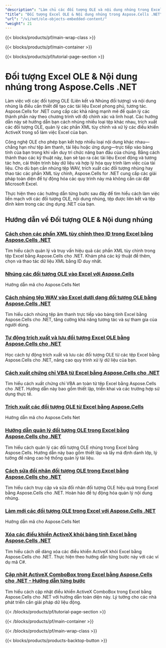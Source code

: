 ```yaml
---
"description": "Làm chủ các đối tượng OLE và nội dung nhúng trong Excel bằng Aspose.Cells cho .NET với hướng dẫn từng bước để quản lý tài liệu hiệu quả."
"title": "Đối tượng Excel OLE & Nội dung nhúng trong Aspose.Cells .NET"
"url": "/vi/net/ole-objects-embedded-content/"
"weight": 21
---
```


{{< blocks/products/pf/main-wrap-class >}}

{{< blocks/products/pf/main-container >}}

{{< blocks/products/pf/tutorial-page-section >}}


# Đối tượng Excel OLE & Nội dung nhúng trong Aspose.Cells .NET

Làm việc với các đối tượng OLE (Liên kết và Nhúng đối tượng) và nội dung nhúng là điều cần thiết để tạo các tài liệu Excel phong phú, tương tác. Aspose.Cells for .NET cung cấp các khả năng mạnh mẽ để quản lý các thành phần này theo chương trình với độ chính xác và linh hoạt. Các hướng dẫn này sẽ hướng dẫn bạn cách nhúng nhiều loại tệp khác nhau, trích xuất các đối tượng OLE, quản lý các phần XML tùy chỉnh và xử lý các điều khiển ActiveX trong sổ làm việc Excel của bạn.

Công nghệ OLE cho phép bạn kết hợp nhiều loại nội dung khác nhau—chẳng hạn như tệp âm thanh, tài liệu hoặc ứng dụng—trực tiếp vào bảng tính của bạn trong khi vẫn duy trì chức năng ban đầu của chúng. Bằng cách thành thạo các kỹ thuật này, bạn sẽ tạo ra các tài liệu Excel động và tương tác hơn, cải thiện trình bày dữ liệu và hợp lý hóa quy trình làm việc của tài liệu. Cho dù bạn cần nhúng tệp WAV, trích xuất các đối tượng nhúng hay thao tác các phần XML tùy chỉnh, Aspose.Cells for .NET cung cấp các giải pháp toàn diện để tự động hóa các quy trình này mà không cần cài đặt Microsoft Excel.

Thực hiện theo các hướng dẫn từng bước sau đây để tìm hiểu cách làm việc liền mạch với các đối tượng OLE, nội dung nhúng, tệp được liên kết và tệp đính kèm trong các ứng dụng .NET của bạn.


## Hướng dẫn về Đối tượng OLE & Nội dung nhúng

### [Cách chọn các phần XML tùy chỉnh theo ID trong Excel bằng Aspose.Cells .NET](./aspose-cells-net-select-xml-parts-id)
Tìm hiểu cách quản lý và truy vấn hiệu quả các phần XML tùy chỉnh trong tệp Excel bằng Aspose.Cells cho .NET. Khám phá các kỹ thuật để thêm, chọn và thao tác dữ liệu XML bằng ID duy nhất.

### [Nhúng các đối tượng OLE vào Excel với Aspose.Cells](./embed-ole-objects-excel-aspose-cells-net)
Hướng dẫn mã cho Aspose.Cells Net

### [Cách nhúng tệp WAV vào Excel dưới dạng đối tượng OLE bằng Aspose.Cells .NET](./embed-wav-files-excel-aspose-cells-net)
Tìm hiểu cách nhúng tệp âm thanh trực tiếp vào bảng tính Excel bằng Aspose.Cells cho .NET, tăng cường khả năng tương tác và sự tham gia của người dùng.

### [Tự động trích xuất và lưu đối tượng Excel OLE bằng Aspose.Cells cho .NET](./excel-automation-extract-save-ole-aspose-cells-dotnet)
Học cách tự động trích xuất và lưu các đối tượng OLE từ các tệp Excel bằng Aspose.Cells cho .NET, nâng cao quy trình xử lý dữ liệu của bạn.

### [Cách xuất chứng chỉ VBA từ Excel bằng Aspose.Cells cho .NET](./export-vba-certificates-aspose-cells-net)
Tìm hiểu cách xuất chứng chỉ VBA an toàn từ tệp Excel bằng Aspose.Cells cho .NET. Hướng dẫn này bao gồm thiết lập, triển khai và các trường hợp sử dụng thực tế.

### [Trích xuất các đối tượng OLE từ Excel bằng Aspose.Cells](./extract-ole-objects-excel-aspose-cells-dotnet)
Hướng dẫn mã cho Aspose.Cells Net

### [Hướng dẫn quản lý đối tượng OLE trong Excel bằng Aspose.Cells cho .NET](./managing-ole-objects-excel-aspose-cells-net)
Tìm hiểu cách quản lý các đối tượng OLE nhúng trong Excel bằng Aspose.Cells. Hướng dẫn này bao gồm thiết lập và lấy mã định danh lớp, lý tưởng để nâng cao hệ thống quản lý tài liệu.

### [Cách sửa đổi nhãn đối tượng OLE trong Excel bằng Aspose.Cells cho .NET](./modify-ole-object-labels-excel-aspose-cells-net)
Tìm hiểu cách truy cập và sửa đổi nhãn đối tượng OLE hiệu quả trong Excel bằng Aspose.Cells cho .NET. Hoàn hảo để tự động hóa quản lý nội dung nhúng.

### [Làm mới các đối tượng OLE trong Excel với Aspose.Cells .NET](./refresh-ole-objects-excel-aspose-cells-net)
Hướng dẫn mã cho Aspose.Cells Net

### [Xóa các điều khiển ActiveX khỏi bảng tính Excel bằng Aspose.Cells .NET](./remove-activex-controls-aspose-cells-net)
Tìm hiểu cách dễ dàng xóa các điều khiển ActiveX khỏi Excel bằng Aspose.Cells cho .NET. Thực hiện theo hướng dẫn từng bước này với các ví dụ mã C#.

### [Cập nhật ActiveX ComboBox trong Excel bằng Aspose.Cells cho .NET - Hướng dẫn từng bước](./update-active-x-combobox-aspose-cells-dotnet)
Tìm hiểu cách cập nhật điều khiển ActiveX ComboBox trong Excel bằng Aspose.Cells cho .NET với hướng dẫn toàn diện này. Lý tưởng cho các nhà phát triển cần giải pháp dữ liệu động.



{{< /blocks/products/pf/tutorial-page-section >}}

{{< /blocks/products/pf/main-container >}}

{{< /blocks/products/pf/main-wrap-class >}}

{{< blocks/products/products-backtop-button >}}